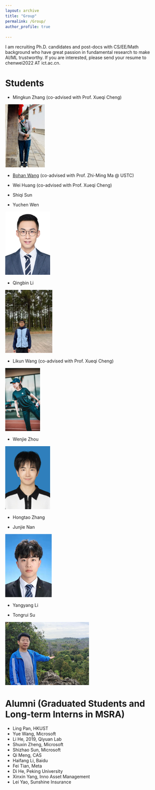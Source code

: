 ```yaml
---
layout: archive
title: "Group"
permalink: /Group/
author_profile: true

---
```

I am recruiting Ph.D. candidates and post-docs with CS/EE/Math background who have great passion in fundamental research to make AI/ML trustworthy. If you are interested, please send your resume to chenwei2022 AT ict.ac.cn.


Students
======

* Mingkun Zhang (co-advised with Prof. Xueqi Cheng)
<img src="./img/mingkun.jpg" height="200">

* [Bohan Wang](https://bhwangfy.github.io) (co-advised with Prof. Zhi-Ming Ma @ USTC)
* Wei Huang (co-advised with Prof. Xueqi Cheng)
* Shiqi Sun
  
* Yuchen Wen
<img src="./img/Yuchen.jpg" height="200">

* Qingbin Li
<img src="./img/qingbin.jpg" height="200">

* Likun Wang (co-advised with Prof. Xueqi Cheng)
<img src="./img/likun.jpg" height="200">
   
* Wenjie Zhou
<img src="./img/wenjie.jpg" height="200">
   
* Hongtao Zhang
  
* Junjie Nan
<img src="./img/Junjie.jpg" height="200">
   
* Yangyang Li
  
* Tongrui Su
<img src="./img/tongrui.jpg" height="200">



Alumni (Graduated Students and Long-term Interns in MSRA)
======
* Ling Pan, HKUST
* Yue Wang, Microsoft
* Li He, 2019, Qiyuan Lab
* Shuxin Zheng, Microsoft
* Shizhao Sun,  Microsoft
* Qi Meng, CAS
* Haifang Li, Baidu
* Fei Tian, Meta
* Di He, Peking University
* Xinxin Yang, Inno Asset Management
* Lei Yao, Sunshine Insurance

